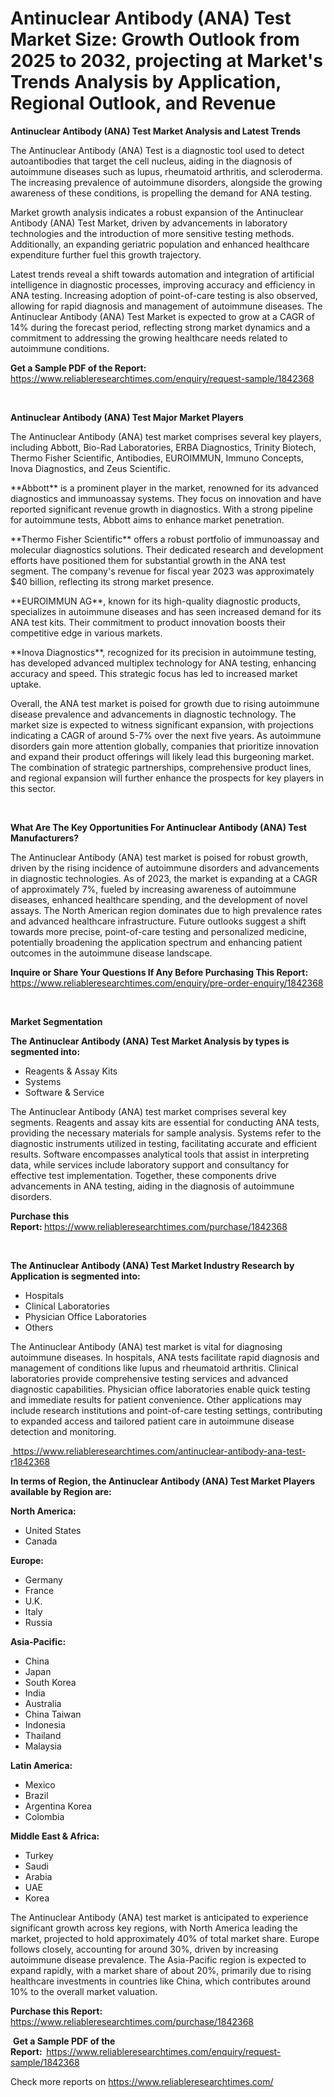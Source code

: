 <p><h1>Antinuclear Antibody (ANA) Test Market Size: Growth Outlook from 2025 to 2032, projecting at Market's Trends Analysis by Application, Regional Outlook, and Revenue</h1></p><p><strong>Antinuclear Antibody (ANA) Test Market Analysis and Latest Trends</strong></p>
<p><p>The Antinuclear Antibody (ANA) Test is a diagnostic tool used to detect autoantibodies that target the cell nucleus, aiding in the diagnosis of autoimmune diseases such as lupus, rheumatoid arthritis, and scleroderma. The increasing prevalence of autoimmune disorders, alongside the growing awareness of these conditions, is propelling the demand for ANA testing.</p><p>Market growth analysis indicates a robust expansion of the Antinuclear Antibody (ANA) Test Market, driven by advancements in laboratory technologies and the introduction of more sensitive testing methods. Additionally, an expanding geriatric population and enhanced healthcare expenditure further fuel this growth trajectory. </p><p>Latest trends reveal a shift towards automation and integration of artificial intelligence in diagnostic processes, improving accuracy and efficiency in ANA testing. Increasing adoption of point-of-care testing is also observed, allowing for rapid diagnosis and management of autoimmune diseases. The Antinuclear Antibody (ANA) Test Market is expected to grow at a CAGR of 14% during the forecast period, reflecting strong market dynamics and a commitment to addressing the growing healthcare needs related to autoimmune conditions.</p></p>
<p><strong>Get a Sample PDF of the Report:&nbsp;</strong> <a href="https://www.reliableresearchtimes.com/enquiry/request-sample/1842368?utm_campaign=3281&utm_medium=2&utm_source=Github&utm_content=ia&utm_term=26032025&utm_id=antinuclear-antibody-ana-test">https://www.reliableresearchtimes.com/enquiry/request-sample/1842368</a></p>
<p>&nbsp;</p>
<p><strong>Antinuclear Antibody (ANA) Test Major Market Players</strong></p>
<p><p>The Antinuclear Antibody (ANA) test market comprises several key players, including Abbott, Bio-Rad Laboratories, ERBA Diagnostics, Trinity Biotech, Thermo Fisher Scientific, Antibodies, EUROIMMUN, Immuno Concepts, Inova Diagnostics, and Zeus Scientific.</p><p>**Abbott** is a prominent player in the market, renowned for its advanced diagnostics and immunoassay systems. They focus on innovation and have reported significant revenue growth in diagnostics. With a strong pipeline for autoimmune tests, Abbott aims to enhance market penetration.</p><p>**Thermo Fisher Scientific** offers a robust portfolio of immunoassay and molecular diagnostics solutions. Their dedicated research and development efforts have positioned them for substantial growth in the ANA test segment. The company's revenue for fiscal year 2023 was approximately $40 billion, reflecting its strong market presence.</p><p>**EUROIMMUN AG**, known for its high-quality diagnostic products, specializes in autoimmune diseases and has seen increased demand for its ANA test kits. Their commitment to product innovation boosts their competitive edge in various markets.</p><p>**Inova Diagnostics**, recognized for its precision in autoimmune testing, has developed advanced multiplex technology for ANA testing, enhancing accuracy and speed. This strategic focus has led to increased market uptake.</p><p>Overall, the ANA test market is poised for growth due to rising autoimmune disease prevalence and advancements in diagnostic technology. The market size is expected to witness significant expansion, with projections indicating a CAGR of around 5-7% over the next five years. As autoimmune disorders gain more attention globally, companies that prioritize innovation and expand their product offerings will likely lead this burgeoning market. The combination of strategic partnerships, comprehensive product lines, and regional expansion will further enhance the prospects for key players in this sector.</p></p>
<p>&nbsp;</p>
<p><strong>What Are The Key Opportunities For Antinuclear Antibody (ANA) Test Manufacturers?</strong></p>
<p><p>The Antinuclear Antibody (ANA) test market is poised for robust growth, driven by the rising incidence of autoimmune disorders and advancements in diagnostic technologies. As of 2023, the market is expanding at a CAGR of approximately 7%, fueled by increasing awareness of autoimmune diseases, enhanced healthcare spending, and the development of novel assays. The North American region dominates due to high prevalence rates and advanced healthcare infrastructure. Future outlooks suggest a shift towards more precise, point-of-care testing and personalized medicine, potentially broadening the application spectrum and enhancing patient outcomes in the autoimmune disease landscape.</p></p>
<p><strong>Inquire or Share Your Questions If Any Before Purchasing This Report:</strong> <a href="https://www.reliableresearchtimes.com/enquiry/pre-order-enquiry/1842368?utm_campaign=3281&utm_medium=2&utm_source=Github&utm_content=ia&utm_term=26032025&utm_id=antinuclear-antibody-ana-test">https://www.reliableresearchtimes.com/enquiry/pre-order-enquiry/1842368</a></p>
<p>&nbsp;</p>
<p><strong>Market Segmentation</strong></p>
<p><strong>The Antinuclear Antibody (ANA) Test Market Analysis by types is segmented into:</strong></p>
<p><ul><li>Reagents & Assay Kits</li><li>Systems</li><li>Software & Service</li></ul></p>
<p><p>The Antinuclear Antibody (ANA) test market comprises several key segments. Reagents and assay kits are essential for conducting ANA tests, providing the necessary materials for sample analysis. Systems refer to the diagnostic instruments utilized in testing, facilitating accurate and efficient results. Software encompasses analytical tools that assist in interpreting data, while services include laboratory support and consultancy for effective test implementation. Together, these components drive advancements in ANA testing, aiding in the diagnosis of autoimmune disorders.</p></p>
<p><strong>Purchase this Report:&nbsp;</strong><a href="https://www.reliableresearchtimes.com/purchase/1842368?utm_campaign=3281&utm_medium=2&utm_source=Github&utm_content=ia&utm_term=26032025&utm_id=antinuclear-antibody-ana-test">https://www.reliableresearchtimes.com/purchase/1842368</a></p>
<p>&nbsp;</p>
<p><strong>The Antinuclear Antibody (ANA) Test Market Industry Research by Application is segmented into:</strong></p>
<p><ul><li>Hospitals</li><li>Clinical Laboratories</li><li>Physician Office Laboratories</li><li>Others</li></ul></p>
<p><p>The Antinuclear Antibody (ANA) test market is vital for diagnosing autoimmune diseases. In hospitals, ANA tests facilitate rapid diagnosis and management of conditions like lupus and rheumatoid arthritis. Clinical laboratories provide comprehensive testing services and advanced diagnostic capabilities. Physician office laboratories enable quick testing and immediate results for patient convenience. Other applications may include research institutions and point-of-care testing settings, contributing to expanded access and tailored patient care in autoimmune disease detection and monitoring.</p></p>
<p><a href="https://www.reliableresearchtimes.com/antinuclear-antibody-ana-test-r1842368?utm_campaign=3281&utm_medium=2&utm_source=Github&utm_content=ia&utm_term=26032025&utm_id=antinuclear-antibody-ana-test">&nbsp;https://www.reliableresearchtimes.com/antinuclear-antibody-ana-test-r1842368</a></p>
<p><strong>In terms of Region, the Antinuclear Antibody (ANA) Test Market Players available by Region are:</strong></p>
<p>
    <p> <strong> North America: </strong>
        <ul>
            <li>United States</li>
            <li>Canada</li>
        </ul>
        </p> 
    <p> <strong> Europe: </strong>
        <ul>
            <li>Germany</li>
            <li>France</li>
            <li>U.K.</li>
            <li>Italy</li>
            <li>Russia</li>
        </ul>
        </p> 
    <p> <strong> Asia-Pacific: </strong>
        <ul>
            <li>China</li>
            <li>Japan</li>
            <li>South Korea</li>
            <li>India</li>
            <li>Australia</li>
            <li>China Taiwan</li>
            <li>Indonesia</li>
            <li>Thailand</li>
            <li>Malaysia</li>
        </ul>
        </p> 
    <p> <strong> Latin America: </strong>
        <ul>
            <li>Mexico</li>
            <li>Brazil</li>
            <li>Argentina Korea</li>
            <li>Colombia</li>
        </ul>
        </p> 
    <p> <strong> Middle East & Africa: </strong>
        <ul>
            <li>Turkey</li>
            <li>Saudi</li>
            <li>Arabia</li>
            <li>UAE</li>
            <li>Korea</li>
        </ul>
    </p>
    </p>
<p><p>The Antinuclear Antibody (ANA) test market is anticipated to experience significant growth across key regions, with North America leading the market, projected to hold approximately 40% of total market share. Europe follows closely, accounting for around 30%, driven by increasing autoimmune disease prevalence. The Asia-Pacific region is expected to expand rapidly, with a market share of about 20%, primarily due to rising healthcare investments in countries like China, which contributes around 10% to the overall market valuation.</p></p>
<p><strong>Purchase this Report: </strong><a href="https://www.reliableresearchtimes.com/purchase/1842368?utm_campaign=3281&utm_medium=2&utm_source=Github&utm_content=ia&utm_term=26032025&utm_id=antinuclear-antibody-ana-test">https://www.reliableresearchtimes.com/purchase/1842368</a></p>
<p>&nbsp;<strong>Get a Sample PDF of the Report:&nbsp;&nbsp;</strong><a href="https://www.reliableresearchtimes.com/enquiry/request-sample/1842368?utm_campaign=3281&utm_medium=2&utm_source=Github&utm_content=ia&utm_term=26032025&utm_id=antinuclear-antibody-ana-test">https://www.reliableresearchtimes.com/enquiry/request-sample/1842368</a></p>
<p><strong></strong></p>
<p>Check more reports on <a href="https://www.reliableresearchtimes.com/?utm_campaign=3281&utm_medium=2&utm_source=Github&utm_content=ia&utm_term=26032025&utm_id=antinuclear-antibody-ana-test">https://www.reliableresearchtimes.com/</a></p>